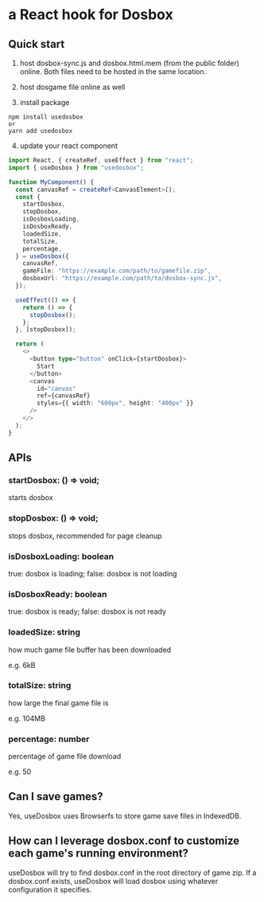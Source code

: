 # a React hook for Dosbox

## Quick start

1. host dosbox-sync.js and dosbox.html.mem (from the public folder) online. Both files need to be hosted in the same location.

2. host dosgame file online as well

3. install package

```shell
npm install usedosbox
or
yarn add usedosbox
```

4. update your react component

```typescript
import React, { createRef, useEffect } from "react";
import { useDosbox } from "usedosbox";

function MyComponent() {
  const canvasRef = createRef<CanvasElement>();
  const {
    startDosbox,
    stopDosbox,
    isDosboxLoading,
    isDosboxReady,
    loadedSize,
    totalSize,
    percentage,
  } = useDosbox({
    canvasRef,
    gameFile: "https://example.com/path/to/gamefile.zip",
    dosboxUrl: "https://example.com/path/to/dosbox-sync.js",
  });

  useEffect(() => {
    return () => {
      stopDosbox();
    };
  }, [stopDosbox]);

  return (
    <>
      <button type="button" onClick={startDosbox}>
        Start
      </button>
      <canvas
        id="canvas"
        ref={canvasRef}
        styles={{ width: "600px", height: "400px" }}
      />
    </>
  );
}
```

## APIs

### startDosbox: () => void;

starts dosbox

### stopDosbox: () => void;

stops dosbox, recommended for page cleanup

### isDosboxLoading: boolean

true: dosbox is loading; false: dosbox is not loading

### isDosboxReady: boolean

true: dosbox is ready; false: dosbox is not ready

### loadedSize: string

how much game file buffer has been downloaded

e.g. 6kB

### totalSize: string

how large the final game file is

e.g. 104MB

### percentage: number

percentage of game file download

e.g. 50

## Can I save games?

Yes, useDosbox uses Browserfs to store game save files in IndexedDB.

## How can I leverage dosbox.conf to customize each game's running environment?

useDosbox will try to find dosbox.conf in the root directory of game zip. If a dosbox.conf exists, useDosbox will load dosbox using whatever configuration it specifies.
